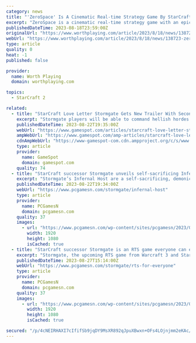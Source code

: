 ```yaml
---
category: news
title: "'ZeroSpace' Is A Cinematic Real-time Strategy Game By StarCraft Pro Players, Launches Kickstarter Campaign - Screens & Trailer"
excerpt: "ZeroSpace is a cinematic real-time strategy game with an epic sci-fi story where your decisions determine the fate of the galaxy."
publishedDateTime: 2023-08-18T23:59:00Z
originalUrl: "https://www.worthplaying.com/article/2023/8/18/news/138723-zerospace-is-a-cinematic-real-time-strategy-game-by-starcraft-pro-players-launches-kickstarter-campaign-screens-trailer/"
webUrl: "https://www.worthplaying.com/article/2023/8/18/news/138723-zerospace-is-a-cinematic-real-time-strategy-game-by-starcraft-pro-players-launches-kickstarter-campaign-screens-trailer/"
type: article
quality: 0
heat: -1
published: false

provider:
  name: Worth Playing
  domain: worthplaying.com

topics:
  - StarCraft 2

related:
  - title: "StarCraft Love Letter Stormgate Gets New Trailer With Second Playable Faction"
    excerpt: "Stormgate players will be able to command hellish hordes against humanity's armies when the game arrives in 2024."
    publishedDateTime: 2023-08-22T19:35:00Z
    webUrl: "https://www.gamespot.com/articles/starcraft-love-letter-stormgate-gets-new-trailer-with-second-playable-faction/1100-6517052/"
    ampWebUrl: "https://www.gamespot.com/amp-articles/starcraft-love-letter-stormgate-gets-new-trailer-with-second-playable-faction/1100-6517052/"
    cdnAmpWebUrl: "https://www-gamespot-com.cdn.ampproject.org/c/s/www.gamespot.com/amp-articles/starcraft-love-letter-stormgate-gets-new-trailer-with-second-playable-faction/1100-6517052/"
    type: article
    provider:
      name: GameSpot
      domain: gamespot.com
    quality: 74
  - title: "StarCraft successor Stormgate unveils self-sacrificing Infernal Host"
    excerpt: "Stormgate’s Infernal Host are a self-sacrificing, demonic alien race that spread a dangerous energy field called the Shroud, inspired by StarCraft’s Zerg Creep."
    publishedDateTime: 2023-08-22T19:34:00Z
    webUrl: "https://www.pcgamesn.com/stormgate/infernal-host"
    type: article
    provider:
      name: PCGamesN
      domain: pcgamesn.com
    quality: 37
    images:
      - url: "https://www.pcgamesn.com/wp-content/sites/pcgamesn/2023/08/stormgate-infernal-host-faction-reveal-gamescom-imp.jpg"
        width: 1920
        height: 1080
        isCached: true
  - title: "StarCraft successor Stormgate is an RTS game everyone can enjoy"
    excerpt: "Stormgate, the upcoming RTS game from Warcraft 3 and StarCraft 2 veterans, aims to invite players of all experience and skill levels to enjoy it together."
    publishedDateTime: 2023-08-27T15:14:00Z
    webUrl: "https://www.pcgamesn.com/stormgate/rts-for-everyone"
    type: article
    provider:
      name: PCGamesN
      domain: pcgamesn.com
    quality: 37
    images:
      - url: "https://www.pcgamesn.com/wp-content/sites/pcgamesn/2023/08/stormgate-rts-game-starcraft-successor-warcraft-frost-giant-studios-face.jpg"
        width: 1920
        height: 1080
        isCached: true

secured: "/p/4cNEIRHAXI7cIfifSb9jqDY9MsXR892qJpuXBwxn+OFs4LOjnjmm2eKAc/BLPYDMhaUrvYI8Qh0bOaCFHKAyadGYIuwCvrEiN/sD8GApQuk36S7m53pLY6D9SADqIlo/ObcTPFLWTa3BGMt/agpd55lbjP48Wtr7xqvbkLArsA1OjuXtulH7Ti8fxLv3qkT4zh2NKWjArYxOUfTbrSa4lRvjPxxrce4B/ZO5jbWatiOOaG7MSnmXRjaId84OfEBsXSkPVzGmCFU9o3E3djPTsnTy2TVBaD5foRjZspH8cTyOheIE/At0ZEOAI45fZEC2hsHz04lg7G4p+95w1VHK2jjZO6hO0ECWmlxERuRE=;AyjyxcMIPZVe/veDy8z8tw=="
---
```


